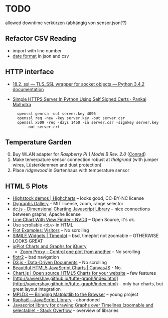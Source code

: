 # TODO
allowed downtime verkürzen (abhängig von sensor.json??)

## Refactor CSV Reading
* import with line number
* [date format](https://github.com/interagent/http-api-design#use-utc-times-formatted-in-iso8601) in json and csv

## HTTP interface
* [18.2. ssl — TLS_SSL wrapper for socket objects — Python 3.4.2 documentation](https://docs.python.org/release/3.4.2/library/ssl.html)
* [Simple HTTPS Server In Python Using Self Signed Certs · Pankaj Malhotra](http://pankajmalhotra.com/Simple-HTTPS-Server-In-Python-Using-Self-Signed-Certs/)

		openssl genrsa -out server.key 4096
		openssl req -new -key server.key -out server.csr
		openssl x509 -req -days 1460 -in server.csr -signkey server.key
			-out server.crt

## Temperature Garden
0. Buy WLAN adapter for *Raspberry Pi 1 Model B Rev. 2.0* ([Conrad](http://www.conrad.de/ce/de/product/993655/Raspberry-Pi-WLAN-Stick-EDIMAX-EW-7811Un))
0. Make temerpature sensor connection robust at *thalgrund* (with jumper wires,
   Lüsterklemmen and dust protection)
0. Place *ridgewood* in Gartenhaus with temperature sensor

## HTML 5 Plots
* [Highstock demos | Highcharts](http://www.highcharts.com/stock/demo)
  – looks good, CC-BY-NC license
* [Dygraphs Gallery](http://dygraphs.com/gallery/#g/range-selector) – MIT
  license, zoom, range selector
* [dc.js - Dimensional Charting Javascript Library](http://dc-js.github.io/dc.js/)
  – nice connections between graphs, Apache license
* [Line Chart With View Finder - NVD3](http://nvd3.org/examples/lineWithFocus.html)
  – Open Source, it's ok.
* Use scrollable `<div>` in HTML
* [Flot Examples: Visitors](http://www.flotcharts.org/flot/examples/visitors/index.html) – No scrolling
* [SIMILE Widgets | Timeplot](http://www.simile-widgets.org/timeplot/) – bsd,
  timeplot not zoomable – OTHERWISE LOOKS GREAT
* [jqPlot Charts and Graphs for jQuery](http://www.jqplot.com/)
	* [Zoom Proxy - Control one plot from another](http://www.jqplot.com/deploy/dist/examples/zoomProxy.html) – No scrolling
* [flotr2](http://humblesoftware.com/flotr2/#!mouse-drag) – bad navigation
* [D3.js - Data-Driven Documents](http://d3js.org/) – No scrolling
* [Beautiful HTML5 JavaScript Charts | CanvasJS](http://canvasjs.com/) - No.
* [Chart.js | Open source HTML5 Charts for your website](http://www.chartjs.org/)
  – few features
* [http://xaviershay.github.io/tufte-graph/index.html](http://xaviershay.github.io/tufte-graph/index.html)
  – only bar charts, but great layout integration
* [MPLD3 — Bringing Matplotlib to the Browser](http://mpld3.github.io/) – young
  project
* [Raphaël—JavaScript Library](http://raphaeljs.com/) – abondoned
* [Javascript library for drawing Graphs over Timelines (zoomable and selectable) - Stack Overflow](http://stackoverflow.com/questions/1890434/javascript-library-for-drawing-graphs-over-timelines-zoomable-and-selectable) – overview of libraries